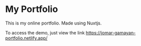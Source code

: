 
# My Portfolio

This is my online portfolio. Made using Nuxtjs.

To access the demo, just view the link https://jomar-gamayan-portfolio.netlify.app/
